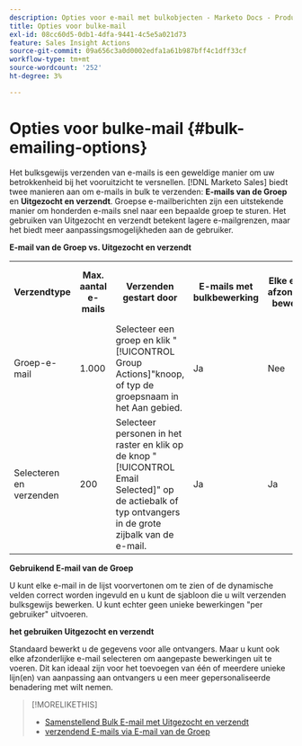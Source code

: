 ```yaml
---
description: Opties voor e-mail met bulkobjecten - Marketo Docs - Productdocumentatie
title: Opties voor bulke-mail
exl-id: 08cc60d5-0db1-4dfa-9441-4c5e5a021d73
feature: Sales Insight Actions
source-git-commit: 09a656c3a0d0002edfa1a61b987bff4c1dff33cf
workflow-type: tm+mt
source-wordcount: '252'
ht-degree: 3%

---
```


# Opties voor bulke-mail {#bulk-emailing-options}

Het bulksgewijs verzenden van e-mails is een geweldige manier om uw betrokkenheid bij het vooruitzicht te versnellen. [!DNL Marketo Sales] biedt twee manieren aan om e-mails in bulk te verzenden: **E-mails van de Groep** en **Uitgezocht en verzendt**. Groepse e-mailberichten zijn een uitstekende manier om honderden e-mails snel naar een bepaalde groep te sturen. Het gebruiken van Uitgezocht en verzendt betekent lagere e-mailgrenzen, maar het biedt meer aanpassingsmogelijkheden aan de gebruiker.

**E-mail van de Groep vs. Uitgezocht en verzendt**

<table>
 <colgroup>
  <col>
  <col>
  <col>
  <col>
  <col>
  <col>
 </colgroup>
 <tbody>
  <tr>
   <th>Verzendtype</th>
   <th>Max. aantal e-mails</th>
   <th>Verzenden gestart door</th>
   <th>E-mails met bulkbewerking</th>
   <th>Elke e-mail afzonderlijk bewerken</th>
   <th>Ondersteuning voor sjablonen en dynamische velden</th>
  </tr>
  <tr>
   <td>Groep-e-mail</td>
   <td>1.000</td>
   <td>Selecteer een groep en klik "[!UICONTROL Group Actions]"knoop, of typ de groepsnaam in het Aan gebied.</td>
   <td>Ja</td>
   <td>Nee</td>
   <td>Ja</td>
  </tr>
  <tr>
   <td>Selecteren en verzenden</td>
   <td>200</td>
   <td>Selecteer personen in het raster en klik op de knop "[!UICONTROL Email Selected]" op de actiebalk of typ ontvangers in de grote zijbalk van de e-mail.</td>
   <td>Ja</td>
   <td>Ja</td>
   <td>Ja</td>
  </tr>
 </tbody>
</table>

**Gebruikend E-mail van de Groep**

U kunt elke e-mail in de lijst voorvertonen om te zien of de dynamische velden correct worden ingevuld en u kunt de sjabloon die u wilt verzenden bulksgewijs bewerken. U kunt echter geen unieke bewerkingen &quot;per gebruiker&quot; uitvoeren.

**het gebruiken Uitgezocht en verzendt**

Standaard bewerkt u de gegevens voor alle ontvangers. Maar u kunt ook elke afzonderlijke e-mail selecteren om aangepaste bewerkingen uit te voeren. Dit kan ideaal zijn voor het toevoegen van één of meerdere unieke lijn(en) van aanpassing aan ontvangers u een meer gepersonaliseerde benadering met wilt nemen.

>[!MORELIKETHIS]
>
>* [ Samenstellend Bulk E-mail met Uitgezocht en verzendt ](/help/marketo/product-docs/marketo-sales-insight/actions/email/using-the-compose-window/composing-bulk-emails-with-select-and-send.md#sending-emails)
>* [ verzendend E-mails via E-mail van de Groep ](/help/marketo/product-docs/marketo-sales-insight/actions/email/using-the-compose-window/sending-emails-via-group-email.md)

